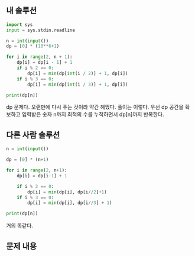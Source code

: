 ## 내 솔루션
```python
import sys
input = sys.stdin.readline

n = int(input())
dp = [0] * (10**6+1)

for i in range(2, n + 1):
    dp[i] = dp[i - 1] + 1
    if i % 2 == 0:
        dp[i] = min(dp[int(i / 2)] + 1, dp[i])
    if i % 3 == 0:
        dp[i] = min(dp[int(i / 3)] + 1, dp[i])

print(dp[n])
```
dp 문제다. 오랜만에 다시 푸는 것이라 약간 헤맸다. 풀이는 이렇다. 우선 dp 공간을 확보하고 입력받은 숫자 n까지 최적의 수를 누적하면서 dp[n]까지 반복한다. 

## 다른 사람 솔루션
```python
n = int(input())

dp = [0] * (n+1)

for i in range(2, n+1):
    dp[i] = dp[i-1] + 1

    if i % 2 == 0:
        dp[i] = min(dp[i], dp[i//2]+1)
    if i % 3 == 0:
        dp[i] = min(dp[i], dp[i//3] + 1)

print(dp[n])
```
거의 똑같다.

## 문제 내용